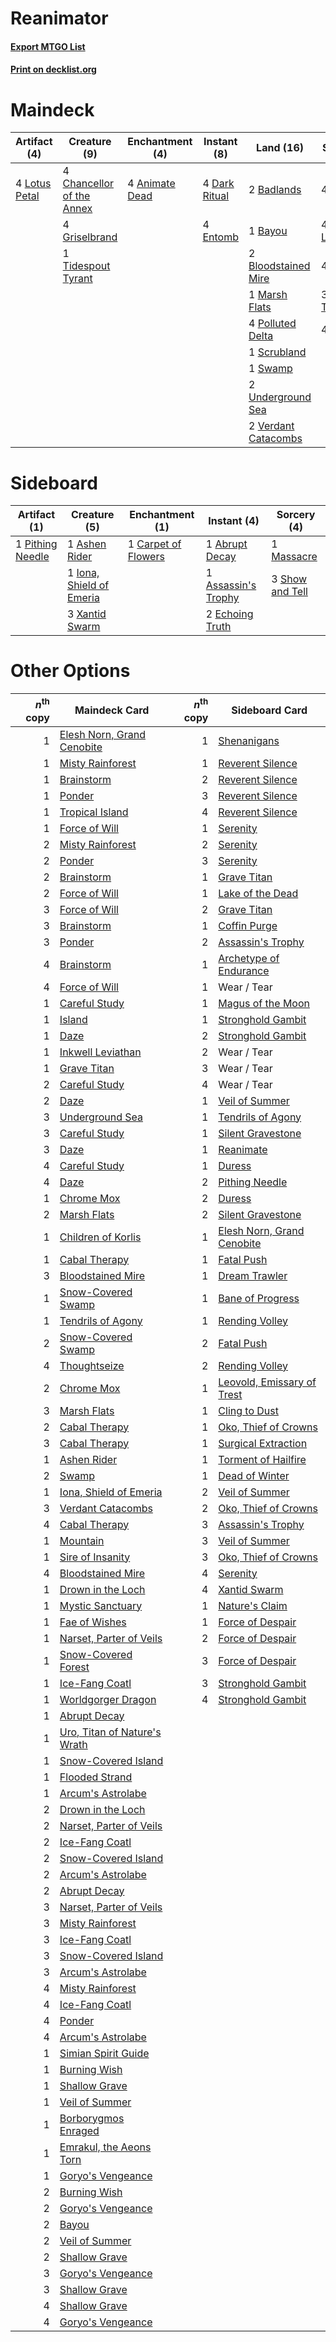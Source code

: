 # Reanimator

#### [Export MTGO List](../collection/Reanimator/Reanimator.txt)
#### [Print on decklist.org](http://decklist.org/?deckmain=4%09Animate%20Dead%0A2%09Badlands%0A1%09Bayou%0A2%09Bloodstained%20Mire%0A4%09Chancellor%20of%20the%20Annex%0A4%09Dark%20Ritual%0A4%09Entomb%0A4%09Exhume%0A4%09Faithless%20Looting%0A4%09Griselbrand%0A4%09Lotus%20Petal%0A1%09Marsh%20Flats%0A4%09Polluted%20Delta%0A4%09Reanimate%0A1%09Scrubland%0A1%09Swamp%0A3%09Thoughtseize%0A1%09Tidespout%20Tyrant%0A2%09Underground%20Sea%0A4%09Unmask%0A2%09Verdant%20Catacombs&deckside=1%09Abrupt%20Decay%0A1%09Ashen%20Rider%0A1%09Assassin's%20Trophy%0A1%09Carpet%20of%20Flowers%0A2%09Echoing%20Truth%0A1%09Iona,%20Shield%20of%20Emeria%0A1%09Massacre%0A1%09Pithing%20Needle%0A3%09Show%20and%20Tell%0A3%09Xantid%20Swarm)
# Maindeck

|                                      Artifact (4)                                      |                                            Creature (9)                                            |                                   Enchantment (4)                                    |                                     Instant (8)                                     |                                          Land (16)                                           |                                         Sorcery (19)                                         |
|----------------------------------------------------------------------------------------|----------------------------------------------------------------------------------------------------|--------------------------------------------------------------------------------------|-------------------------------------------------------------------------------------|----------------------------------------------------------------------------------------------|----------------------------------------------------------------------------------------------|
|4 [Lotus Petal](http://gatherer.wizards.com/Pages/Card/Details.aspx?multiverseid=420602)|4 [Chancellor of the Annex](http://gatherer.wizards.com/Pages/Card/Details.aspx?multiverseid=218083)|4 [Animate Dead](http://gatherer.wizards.com/Pages/Card/Details.aspx?multiverseid=645)|4 [Dark Ritual](http://gatherer.wizards.com/Pages/Card/Details.aspx?multiverseid=651)|2 [Badlands](http://gatherer.wizards.com/Pages/Card/Details.aspx?multiverseid=878)            |4 [Exhume](http://gatherer.wizards.com/Pages/Card/Details.aspx?multiverseid=21153)            |
|                                                                                        |4 [Griselbrand](http://gatherer.wizards.com/Pages/Card/Details.aspx?multiverseid=239995)            |                                                                                      |4 [Entomb](http://gatherer.wizards.com/Pages/Card/Details.aspx?multiverseid=413629)  |1 [Bayou](http://gatherer.wizards.com/Pages/Card/Details.aspx?multiverseid=879)               |4 [Faithless Looting](http://gatherer.wizards.com/Pages/Card/Details.aspx?multiverseid=389512)|
|                                                                                        |1 [Tidespout Tyrant](http://gatherer.wizards.com/Pages/Card/Details.aspx?multiverseid=446102)       |                                                                                      |                                                                                     |2 [Bloodstained Mire](http://gatherer.wizards.com/Pages/Card/Details.aspx?multiverseid=405094)|4 [Reanimate](http://gatherer.wizards.com/Pages/Card/Details.aspx?multiverseid=220576)        |
|                                                                                        |                                                                                                    |                                                                                      |                                                                                     |1 [Marsh Flats](http://gatherer.wizards.com/Pages/Card/Details.aspx?multiverseid=405101)      |3 [Thoughtseize](http://gatherer.wizards.com/Pages/Card/Details.aspx?multiverseid=438676)     |
|                                                                                        |                                                                                                    |                                                                                      |                                                                                     |4 [Polluted Delta](http://gatherer.wizards.com/Pages/Card/Details.aspx?multiverseid=405104)   |4 [Unmask](http://gatherer.wizards.com/Pages/Card/Details.aspx?multiverseid=19829)            |
|                                                                                        |                                                                                                    |                                                                                      |                                                                                     |1 [Scrubland](http://gatherer.wizards.com/Pages/Card/Details.aspx?multiverseid=882)           |                                                                                              |
|                                                                                        |                                                                                                    |                                                                                      |                                                                                     |1 [Swamp](http://gatherer.wizards.com/Pages/Card/Details.aspx?multiverseid=439858)            |                                                                                              |
|                                                                                        |                                                                                                    |                                                                                      |                                                                                     |2 [Underground Sea](http://gatherer.wizards.com/Pages/Card/Details.aspx?multiverseid=886)     |                                                                                              |
|                                                                                        |                                                                                                    |                                                                                      |                                                                                     |2 [Verdant Catacombs](http://gatherer.wizards.com/Pages/Card/Details.aspx?multiverseid=405113)|                                                                                              |


# Sideboard

|                                       Artifact (1)                                        |                                           Creature (5)                                            |                                      Enchantment (1)                                       |                                         Instant (4)                                          |                                       Sorcery (4)                                        |
|-------------------------------------------------------------------------------------------|---------------------------------------------------------------------------------------------------|--------------------------------------------------------------------------------------------|----------------------------------------------------------------------------------------------|------------------------------------------------------------------------------------------|
|1 [Pithing Needle](http://gatherer.wizards.com/Pages/Card/Details.aspx?multiverseid=129526)|1 [Ashen Rider](http://gatherer.wizards.com/Pages/Card/Details.aspx?multiverseid=373689)           |1 [Carpet of Flowers](http://gatherer.wizards.com/Pages/Card/Details.aspx?multiverseid=5858)|1 [Abrupt Decay](http://gatherer.wizards.com/Pages/Card/Details.aspx?multiverseid=456061)     |1 [Massacre](http://gatherer.wizards.com/Pages/Card/Details.aspx?multiverseid=21324)      |
|                                                                                           |1 [Iona, Shield of Emeria](http://gatherer.wizards.com/Pages/Card/Details.aspx?multiverseid=397800)|                                                                                            |1 [Assassin's Trophy](http://gatherer.wizards.com/Pages/Card/Details.aspx?multiverseid=452902)|3 [Show and Tell](http://gatherer.wizards.com/Pages/Card/Details.aspx?multiverseid=416878)|
|                                                                                           |3 [Xantid Swarm](http://gatherer.wizards.com/Pages/Card/Details.aspx?multiverseid=413735)          |                                                                                            |2 [Echoing Truth](http://gatherer.wizards.com/Pages/Card/Details.aspx?multiverseid=405212)    |                                                                                          |


# Other Options

|*n*<sup>th</sup> copy|                                             Maindeck Card                                             |*n*<sup>th</sup> copy|                                           Sideboard Card                                            |
|--------------------:|-------------------------------------------------------------------------------------------------------|--------------------:|-----------------------------------------------------------------------------------------------------|
|                    1|[Elesh Norn, Grand Cenobite](http://gatherer.wizards.com/Pages/Card/Details.aspx?multiverseid=438584)  |                    1|[Shenanigans](http://gatherer.wizards.com/Pages/Card/Details.aspx?multiverseid=464095)               |
|                    1|[Misty Rainforest](http://gatherer.wizards.com/Pages/Card/Details.aspx?multiverseid=405102)            |                    1|[Reverent Silence](http://gatherer.wizards.com/Pages/Card/Details.aspx?multiverseid=22316)           |
|                    1|[Brainstorm](http://gatherer.wizards.com/Pages/Card/Details.aspx?multiverseid=3897)                    |                    2|[Reverent Silence](http://gatherer.wizards.com/Pages/Card/Details.aspx?multiverseid=22316)           |
|                    1|[Ponder](http://gatherer.wizards.com/Pages/Card/Details.aspx?multiverseid=451051)                      |                    3|[Reverent Silence](http://gatherer.wizards.com/Pages/Card/Details.aspx?multiverseid=22316)           |
|                    1|[Tropical Island](http://gatherer.wizards.com/Pages/Card/Details.aspx?multiverseid=884)                |                    4|[Reverent Silence](http://gatherer.wizards.com/Pages/Card/Details.aspx?multiverseid=22316)           |
|                    1|[Force of Will](http://gatherer.wizards.com/Pages/Card/Details.aspx?multiverseid=3107)                 |                    1|[Serenity](http://gatherer.wizards.com/Pages/Card/Details.aspx?multiverseid=15360)                   |
|                    2|[Misty Rainforest](http://gatherer.wizards.com/Pages/Card/Details.aspx?multiverseid=405102)            |                    2|[Serenity](http://gatherer.wizards.com/Pages/Card/Details.aspx?multiverseid=15360)                   |
|                    2|[Ponder](http://gatherer.wizards.com/Pages/Card/Details.aspx?multiverseid=451051)                      |                    3|[Serenity](http://gatherer.wizards.com/Pages/Card/Details.aspx?multiverseid=15360)                   |
|                    2|[Brainstorm](http://gatherer.wizards.com/Pages/Card/Details.aspx?multiverseid=3897)                    |                    1|[Grave Titan](http://gatherer.wizards.com/Pages/Card/Details.aspx?multiverseid=389540)               |
|                    2|[Force of Will](http://gatherer.wizards.com/Pages/Card/Details.aspx?multiverseid=3107)                 |                    1|[Lake of the Dead](http://gatherer.wizards.com/Pages/Card/Details.aspx?multiverseid=3234)            |
|                    3|[Force of Will](http://gatherer.wizards.com/Pages/Card/Details.aspx?multiverseid=3107)                 |                    2|[Grave Titan](http://gatherer.wizards.com/Pages/Card/Details.aspx?multiverseid=389540)               |
|                    3|[Brainstorm](http://gatherer.wizards.com/Pages/Card/Details.aspx?multiverseid=3897)                    |                    1|[Coffin Purge](http://gatherer.wizards.com/Pages/Card/Details.aspx?multiverseid=30762)               |
|                    3|[Ponder](http://gatherer.wizards.com/Pages/Card/Details.aspx?multiverseid=451051)                      |                    2|[Assassin's Trophy](http://gatherer.wizards.com/Pages/Card/Details.aspx?multiverseid=452902)         |
|                    4|[Brainstorm](http://gatherer.wizards.com/Pages/Card/Details.aspx?multiverseid=3897)                    |                    1|[Archetype of Endurance](http://gatherer.wizards.com/Pages/Card/Details.aspx?multiverseid=378488)    |
|                    4|[Force of Will](http://gatherer.wizards.com/Pages/Card/Details.aspx?multiverseid=3107)                 |                    1|Wear / Tear                                                                                          |
|                    1|[Careful Study](http://gatherer.wizards.com/Pages/Card/Details.aspx?multiverseid=29727)                |                    1|[Magus of the Moon](http://gatherer.wizards.com/Pages/Card/Details.aspx?multiverseid=136152)         |
|                    1|[Island](http://gatherer.wizards.com/Pages/Card/Details.aspx?multiverseid=439857)                      |                    1|[Stronghold Gambit](http://gatherer.wizards.com/Pages/Card/Details.aspx?multiverseid=21357)          |
|                    1|[Daze](http://gatherer.wizards.com/Pages/Card/Details.aspx?multiverseid=189255)                        |                    2|[Stronghold Gambit](http://gatherer.wizards.com/Pages/Card/Details.aspx?multiverseid=21357)          |
|                    1|[Inkwell Leviathan](http://gatherer.wizards.com/Pages/Card/Details.aspx?multiverseid=451046)           |                    2|Wear / Tear                                                                                          |
|                    1|[Grave Titan](http://gatherer.wizards.com/Pages/Card/Details.aspx?multiverseid=389540)                 |                    3|Wear / Tear                                                                                          |
|                    2|[Careful Study](http://gatherer.wizards.com/Pages/Card/Details.aspx?multiverseid=29727)                |                    4|Wear / Tear                                                                                          |
|                    2|[Daze](http://gatherer.wizards.com/Pages/Card/Details.aspx?multiverseid=189255)                        |                    1|[Veil of Summer](http://gatherer.wizards.com/Pages/Card/Details.aspx?multiverseid=466952)            |
|                    3|[Underground Sea](http://gatherer.wizards.com/Pages/Card/Details.aspx?multiverseid=886)                |                    1|[Tendrils of Agony](http://gatherer.wizards.com/Pages/Card/Details.aspx?multiverseid=45842)          |
|                    3|[Careful Study](http://gatherer.wizards.com/Pages/Card/Details.aspx?multiverseid=29727)                |                    1|[Silent Gravestone](http://gatherer.wizards.com/Pages/Card/Details.aspx?multiverseid=439846)         |
|                    3|[Daze](http://gatherer.wizards.com/Pages/Card/Details.aspx?multiverseid=189255)                        |                    1|[Reanimate](http://gatherer.wizards.com/Pages/Card/Details.aspx?multiverseid=220576)                 |
|                    4|[Careful Study](http://gatherer.wizards.com/Pages/Card/Details.aspx?multiverseid=29727)                |                    1|[Duress](http://gatherer.wizards.com/Pages/Card/Details.aspx?multiverseid=14557)                     |
|                    4|[Daze](http://gatherer.wizards.com/Pages/Card/Details.aspx?multiverseid=189255)                        |                    2|[Pithing Needle](http://gatherer.wizards.com/Pages/Card/Details.aspx?multiverseid=129526)            |
|                    1|[Chrome Mox](http://gatherer.wizards.com/Pages/Card/Details.aspx?multiverseid=413761)                  |                    2|[Duress](http://gatherer.wizards.com/Pages/Card/Details.aspx?multiverseid=14557)                     |
|                    2|[Marsh Flats](http://gatherer.wizards.com/Pages/Card/Details.aspx?multiverseid=405101)                 |                    2|[Silent Gravestone](http://gatherer.wizards.com/Pages/Card/Details.aspx?multiverseid=439846)         |
|                    1|[Children of Korlis](http://gatherer.wizards.com/Pages/Card/Details.aspx?multiverseid=110525)          |                    1|[Elesh Norn, Grand Cenobite](http://gatherer.wizards.com/Pages/Card/Details.aspx?multiverseid=438584)|
|                    1|[Cabal Therapy](http://gatherer.wizards.com/Pages/Card/Details.aspx?multiverseid=413625)               |                    1|[Fatal Push](http://gatherer.wizards.com/Pages/Card/Details.aspx?multiverseid=423724)                |
|                    3|[Bloodstained Mire](http://gatherer.wizards.com/Pages/Card/Details.aspx?multiverseid=405094)           |                    1|[Dream Trawler](http://gatherer.wizards.com/Pages/Card/Details.aspx?multiverseid=476465)             |
|                    1|[Snow-Covered Swamp](http://gatherer.wizards.com/Pages/Card/Details.aspx?multiverseid=121256)          |                    1|[Bane of Progress](http://gatherer.wizards.com/Pages/Card/Details.aspx?multiverseid=376262)          |
|                    1|[Tendrils of Agony](http://gatherer.wizards.com/Pages/Card/Details.aspx?multiverseid=45842)            |                    1|[Rending Volley](http://gatherer.wizards.com/Pages/Card/Details.aspx?multiverseid=394663)            |
|                    2|[Snow-Covered Swamp](http://gatherer.wizards.com/Pages/Card/Details.aspx?multiverseid=121256)          |                    2|[Fatal Push](http://gatherer.wizards.com/Pages/Card/Details.aspx?multiverseid=423724)                |
|                    4|[Thoughtseize](http://gatherer.wizards.com/Pages/Card/Details.aspx?multiverseid=438676)                |                    2|[Rending Volley](http://gatherer.wizards.com/Pages/Card/Details.aspx?multiverseid=394663)            |
|                    2|[Chrome Mox](http://gatherer.wizards.com/Pages/Card/Details.aspx?multiverseid=413761)                  |                    1|[Leovold, Emissary of Trest](http://gatherer.wizards.com/Pages/Card/Details.aspx?multiverseid=416834)|
|                    3|[Marsh Flats](http://gatherer.wizards.com/Pages/Card/Details.aspx?multiverseid=405101)                 |                    1|[Cling to Dust](http://gatherer.wizards.com/Pages/Card/Details.aspx?multiverseid=476338)             |
|                    2|[Cabal Therapy](http://gatherer.wizards.com/Pages/Card/Details.aspx?multiverseid=413625)               |                    1|[Oko, Thief of Crowns](http://gatherer.wizards.com/Pages/Card/Details.aspx?multiverseid=473159)      |
|                    3|[Cabal Therapy](http://gatherer.wizards.com/Pages/Card/Details.aspx?multiverseid=413625)               |                    1|[Surgical Extraction](http://gatherer.wizards.com/Pages/Card/Details.aspx?multiverseid=397706)       |
|                    1|[Ashen Rider](http://gatherer.wizards.com/Pages/Card/Details.aspx?multiverseid=373689)                 |                    1|[Torment of Hailfire](http://gatherer.wizards.com/Pages/Card/Details.aspx?multiverseid=430766)       |
|                    2|[Swamp](http://gatherer.wizards.com/Pages/Card/Details.aspx?multiverseid=439858)                       |                    1|[Dead of Winter](http://gatherer.wizards.com/Pages/Card/Details.aspx?multiverseid=464034)            |
|                    1|[Iona, Shield of Emeria](http://gatherer.wizards.com/Pages/Card/Details.aspx?multiverseid=397800)      |                    2|[Veil of Summer](http://gatherer.wizards.com/Pages/Card/Details.aspx?multiverseid=466952)            |
|                    3|[Verdant Catacombs](http://gatherer.wizards.com/Pages/Card/Details.aspx?multiverseid=405113)           |                    2|[Oko, Thief of Crowns](http://gatherer.wizards.com/Pages/Card/Details.aspx?multiverseid=473159)      |
|                    4|[Cabal Therapy](http://gatherer.wizards.com/Pages/Card/Details.aspx?multiverseid=413625)               |                    3|[Assassin's Trophy](http://gatherer.wizards.com/Pages/Card/Details.aspx?multiverseid=452902)         |
|                    1|[Mountain](http://gatherer.wizards.com/Pages/Card/Details.aspx?multiverseid=439859)                    |                    3|[Veil of Summer](http://gatherer.wizards.com/Pages/Card/Details.aspx?multiverseid=466952)            |
|                    1|[Sire of Insanity](http://gatherer.wizards.com/Pages/Card/Details.aspx?multiverseid=369068)            |                    3|[Oko, Thief of Crowns](http://gatherer.wizards.com/Pages/Card/Details.aspx?multiverseid=473159)      |
|                    4|[Bloodstained Mire](http://gatherer.wizards.com/Pages/Card/Details.aspx?multiverseid=405094)           |                    4|[Serenity](http://gatherer.wizards.com/Pages/Card/Details.aspx?multiverseid=15360)                   |
|                    1|[Drown in the Loch](http://gatherer.wizards.com/Pages/Card/Details.aspx?multiverseid=473150)           |                    4|[Xantid Swarm](http://gatherer.wizards.com/Pages/Card/Details.aspx?multiverseid=413735)              |
|                    1|[Mystic Sanctuary](http://gatherer.wizards.com/Pages/Card/Details.aspx?multiverseid=473209)            |                    1|[Nature's Claim](http://gatherer.wizards.com/Pages/Card/Details.aspx?multiverseid=382316)            |
|                    1|[Fae of Wishes](http://gatherer.wizards.com/Pages/Card/Details.aspx?multiverseid=473006)               |                    1|[Force of Despair](http://gatherer.wizards.com/Pages/Card/Details.aspx?multiverseid=464041)          |
|                    1|[Narset, Parter of Veils](http://gatherer.wizards.com/Pages/Card/Details.aspx?multiverseid=460988)     |                    2|[Force of Despair](http://gatherer.wizards.com/Pages/Card/Details.aspx?multiverseid=464041)          |
|                    1|[Snow-Covered Forest](http://gatherer.wizards.com/Pages/Card/Details.aspx?multiverseid=121192)         |                    3|[Force of Despair](http://gatherer.wizards.com/Pages/Card/Details.aspx?multiverseid=464041)          |
|                    1|[Ice-Fang Coatl](http://gatherer.wizards.com/Pages/Card/Details.aspx?multiverseid=464152)              |                    3|[Stronghold Gambit](http://gatherer.wizards.com/Pages/Card/Details.aspx?multiverseid=21357)          |
|                    1|[Worldgorger Dragon](http://gatherer.wizards.com/Pages/Card/Details.aspx?multiverseid=413696)          |                    4|[Stronghold Gambit](http://gatherer.wizards.com/Pages/Card/Details.aspx?multiverseid=21357)          |
|                    1|[Abrupt Decay](http://gatherer.wizards.com/Pages/Card/Details.aspx?multiverseid=456061)                |                     |                                                                                                     |
|                    1|[Uro, Titan of Nature's Wrath](http://gatherer.wizards.com/Pages/Card/Details.aspx?multiverseid=476480)|                     |                                                                                                     |
|                    1|[Snow-Covered Island](http://gatherer.wizards.com/Pages/Card/Details.aspx?multiverseid=121130)         |                     |                                                                                                     |
|                    1|[Flooded Strand](http://gatherer.wizards.com/Pages/Card/Details.aspx?multiverseid=405098)              |                     |                                                                                                     |
|                    1|[Arcum's Astrolabe](http://gatherer.wizards.com/Pages/Card/Details.aspx?multiverseid=464169)           |                     |                                                                                                     |
|                    2|[Drown in the Loch](http://gatherer.wizards.com/Pages/Card/Details.aspx?multiverseid=473150)           |                     |                                                                                                     |
|                    2|[Narset, Parter of Veils](http://gatherer.wizards.com/Pages/Card/Details.aspx?multiverseid=460988)     |                     |                                                                                                     |
|                    2|[Ice-Fang Coatl](http://gatherer.wizards.com/Pages/Card/Details.aspx?multiverseid=464152)              |                     |                                                                                                     |
|                    2|[Snow-Covered Island](http://gatherer.wizards.com/Pages/Card/Details.aspx?multiverseid=121130)         |                     |                                                                                                     |
|                    2|[Arcum's Astrolabe](http://gatherer.wizards.com/Pages/Card/Details.aspx?multiverseid=464169)           |                     |                                                                                                     |
|                    2|[Abrupt Decay](http://gatherer.wizards.com/Pages/Card/Details.aspx?multiverseid=456061)                |                     |                                                                                                     |
|                    3|[Narset, Parter of Veils](http://gatherer.wizards.com/Pages/Card/Details.aspx?multiverseid=460988)     |                     |                                                                                                     |
|                    3|[Misty Rainforest](http://gatherer.wizards.com/Pages/Card/Details.aspx?multiverseid=405102)            |                     |                                                                                                     |
|                    3|[Ice-Fang Coatl](http://gatherer.wizards.com/Pages/Card/Details.aspx?multiverseid=464152)              |                     |                                                                                                     |
|                    3|[Snow-Covered Island](http://gatherer.wizards.com/Pages/Card/Details.aspx?multiverseid=121130)         |                     |                                                                                                     |
|                    3|[Arcum's Astrolabe](http://gatherer.wizards.com/Pages/Card/Details.aspx?multiverseid=464169)           |                     |                                                                                                     |
|                    4|[Misty Rainforest](http://gatherer.wizards.com/Pages/Card/Details.aspx?multiverseid=405102)            |                     |                                                                                                     |
|                    4|[Ice-Fang Coatl](http://gatherer.wizards.com/Pages/Card/Details.aspx?multiverseid=464152)              |                     |                                                                                                     |
|                    4|[Ponder](http://gatherer.wizards.com/Pages/Card/Details.aspx?multiverseid=451051)                      |                     |                                                                                                     |
|                    4|[Arcum's Astrolabe](http://gatherer.wizards.com/Pages/Card/Details.aspx?multiverseid=464169)           |                     |                                                                                                     |
|                    1|[Simian Spirit Guide](http://gatherer.wizards.com/Pages/Card/Details.aspx?multiverseid=442137)         |                     |                                                                                                     |
|                    1|[Burning Wish](http://gatherer.wizards.com/Pages/Card/Details.aspx?multiverseid=416909)                |                     |                                                                                                     |
|                    1|[Shallow Grave](http://gatherer.wizards.com/Pages/Card/Details.aspx?multiverseid=3310)                 |                     |                                                                                                     |
|                    1|[Veil of Summer](http://gatherer.wizards.com/Pages/Card/Details.aspx?multiverseid=466952)              |                     |                                                                                                     |
|                    1|[Borborygmos Enraged](http://gatherer.wizards.com/Pages/Card/Details.aspx?multiverseid=366283)         |                     |                                                                                                     |
|                    1|[Emrakul, the Aeons Torn](http://gatherer.wizards.com/Pages/Card/Details.aspx?multiverseid=397905)     |                     |                                                                                                     |
|                    1|[Goryo's Vengeance](http://gatherer.wizards.com/Pages/Card/Details.aspx?multiverseid=74475)            |                     |                                                                                                     |
|                    2|[Burning Wish](http://gatherer.wizards.com/Pages/Card/Details.aspx?multiverseid=416909)                |                     |                                                                                                     |
|                    2|[Goryo's Vengeance](http://gatherer.wizards.com/Pages/Card/Details.aspx?multiverseid=74475)            |                     |                                                                                                     |
|                    2|[Bayou](http://gatherer.wizards.com/Pages/Card/Details.aspx?multiverseid=879)                          |                     |                                                                                                     |
|                    2|[Veil of Summer](http://gatherer.wizards.com/Pages/Card/Details.aspx?multiverseid=466952)              |                     |                                                                                                     |
|                    2|[Shallow Grave](http://gatherer.wizards.com/Pages/Card/Details.aspx?multiverseid=3310)                 |                     |                                                                                                     |
|                    3|[Goryo's Vengeance](http://gatherer.wizards.com/Pages/Card/Details.aspx?multiverseid=74475)            |                     |                                                                                                     |
|                    3|[Shallow Grave](http://gatherer.wizards.com/Pages/Card/Details.aspx?multiverseid=3310)                 |                     |                                                                                                     |
|                    4|[Shallow Grave](http://gatherer.wizards.com/Pages/Card/Details.aspx?multiverseid=3310)                 |                     |                                                                                                     |
|                    4|[Goryo's Vengeance](http://gatherer.wizards.com/Pages/Card/Details.aspx?multiverseid=74475)            |                     |                                                                                                     |

